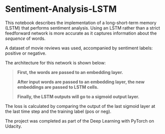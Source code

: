 # Sentiment-Analysis-LSTM
This notebook describes the implementation of a long-short-term memory (LSTM) that performs sentiment analysis. Using an LSTM rather than a strict feedforward network is more accurate as it captures information about the *sequence* of words. 

A dataset of movie reviews was used, accompanied by sentiment labels: positive or negative.

The architecture for this network is shown below:

>**First, the words are passed to an embedding layer.**
>
>**After input words are passed to an embedding layer, the new embeddings are passed to LSTM cells.**
>
>**Finally, the LSTM outputs will go to a sigmoid output layer.**

The loss is calculated by comparing the output of the last sigmoid layer at the last time step and the training label (pos or neg).

The project was completed as part of the Deep Learning with PyTorch on Udacity.
